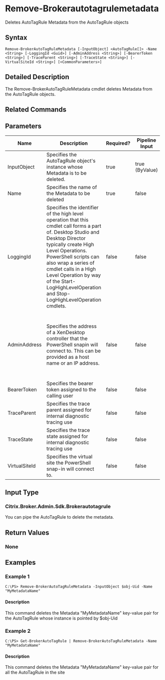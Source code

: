 ﻿
# Remove-Brokerautotagrulemetadata
Deletes AutoTagRule Metadata from the AutoTagRule objects
## Syntax

```
Remove-BrokerAutoTagRuleMetadata [-InputObject] <AutoTagRule[]> -Name <String> [-LoggingId <Guid>] [-AdminAddress <String>] [-BearerToken <String>] [-TraceParent <String>] [-TraceState <String>] [-VirtualSiteId <String>] [<CommonParameters>]
```

## Detailed Description
The Remove-BrokerAutoTagRuleMetadata cmdlet deletes Metadata from the AutoTagRule objects.


## Related Commands

## Parameters
| Name   | Description | Required? | Pipeline Input | Default Value |
| --- | --- | --- | --- | --- |
| InputObject | Specifies the AutoTagRule object's instance whose Metadata is to be deleted. | true | true (ByValue) |  |
| Name | Specifies the name of the Metadata to be deleted | true | false |  |
| LoggingId | Specifies the identifier of the high level operation that this cmdlet call forms a part of. Desktop Studio and Desktop Director typically create High Level Operations. PowerShell scripts can also wrap a series of cmdlet calls in a High Level Operation by way of the Start-LogHighLevelOperation and Stop-LogHighLevelOperation cmdlets. | false | false |  |
| AdminAddress | Specifies the address of a XenDesktop controller that the PowerShell snapin will connect to. This can be provided as a host name or an IP address. | false | false | Localhost. Once a value is provided by any cmdlet, this value will become the default. |
| BearerToken | Specifies the bearer token assigned to the calling user | false | false |  |
| TraceParent | Specifies the trace parent assigned for internal diagnostic tracing use | false | false |  |
| TraceState | Specifies the trace state assigned for internal diagnostic tracing use | false | false |  |
| VirtualSiteId | Specifies the virtual site the PowerShell snap-in will connect to. | false | false |  |

## Input Type

### Citrix.Broker.Admin.Sdk.Brokerautotagrule
You can pipe the AutoTagRule to delete the metadata.
## Return Values

### None

## Examples

### Example 1

```
C:\PS> Remove-BrokerAutoTagRuleMetadata -InputObject $obj-Uid -Name "MyMetadataName"
```

#### Description
This command deletes the Metadata "MyMetadataName" key-value pair for the AutoTagRule whose instance is pointed by \$obj-Uid
### Example 2

```
C:\PS> Get-BrokerAutoTagRule | Remove-BrokerAutoTagRuleMetadata -Name "MyMetadataName"
```

#### Description
This command deletes the Metadata "MyMetadataName" key-value pair for all the AutoTagRule in the site
